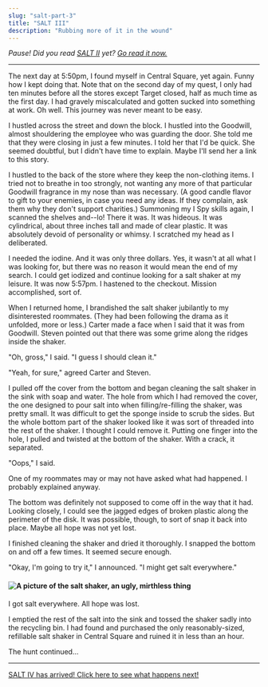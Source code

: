 ```yaml
---
slug: "salt-part-3"
title: "SALT III"
description: "Rubbing more of it in the wound"
---
```


_Pause! Did you read [SALT II](/salt-part-2) yet? [Go read it now.](/salt-part-3)_

---

The next day at 5:50pm, I found myself in Central Square, yet again.
Funny how I kept doing that. Note that on the second day of my quest, I only had
ten minutes before all the stores except Target closed, half as much time as
the first day. I had gravely miscalculated and gotten sucked into something at work.
Oh well. This journey was never meant to be easy.

I hustled across the street and down the block. I hustled into the Goodwill, almost
shouldering the employee who was guarding the door. She told me that they were
closing in just a few minutes. I told her that I'd be quick. She seemed doubtful,
but I didn't have time to explain. Maybe I'll send her a link to this story.

I hustled to the back of the store where they keep the non-clothing items. I tried
not to breathe in too strongly, not wanting any more of that particular Goodwill
fragrance in my nose than was necessary. (A good candle flavor to gift to your enemies,
in case you need any ideas. If they complain, ask them why they don't support charities.)
Summoning my I Spy skills again, I scanned the shelves and--lo! There it was. It
was hideous. It was cylindrical, about three inches tall and made of clear plastic.
It was absolutely devoid of personality or whimsy. I scratched my head as I deliberated.

I needed the iodine. And it was only three dollars. Yes, it wasn't at all what I was
looking for, but there was no reason it would mean the end of my search. I could get
iodized and continue looking for a salt shaker at my leisure. It was now 5:57pm.
I hastened to the checkout. Mission accomplished, sort of.

When I returned home, I brandished the salt shaker jubilantly to my disinterested
roommates. (They had been following the drama as it unfolded, more or less.)
Carter made a face when I said that it was from Goodwill. Steven pointed out that
there was some grime along the ridges inside the shaker.

"Oh, gross," I said. "I guess I should clean it."

"Yeah, for sure," agreed Carter and Steven.

I pulled off the cover from the bottom and began cleaning the salt shaker in the sink
with soap and water. The hole from which I had removed the cover, the one designed to
pour salt into when filling/re-filling the shaker, was pretty small. It was difficult to
get the sponge inside to scrub the sides. But the whole bottom part of the shaker
looked like it was sort of threaded into the rest of the shaker. I thought I could
remove it. Putting one finger into the hole, I pulled and twisted at the bottom
of the shaker. With a crack, it separated.

"Oops," I said.

One of my roommates may or may not have asked what had happened. I probably explained
anyway.

The bottom was definitely not supposed to come off in the way that it had. Looking
closely, I could see the jagged edges of broken plastic along the perimeter of the disk.
It was possible, though, to sort of snap it back into place. Maybe all hope was not yet lost.

I finished cleaning the shaker and dried it thoroughly. I snapped the bottom on and off
a few times. It seemed secure enough.

"Okay, I'm going to try it," I announced. "I might get salt everywhere."

#### ![A picture of the salt shaker, an ugly, mirthless thing](assets/salt2.png)

I got salt everywhere. All hope was lost.

I emptied the rest of the salt into the sink and tossed the shaker sadly into the
recycling bin. I had found and purchased the only reasonably-sized, refillable salt shaker
in Central Square and ruined it in less than an hour.

The hunt continued...

---

[SALT IV has arrived! Click here to see what happens next!](/salt-part-4)
